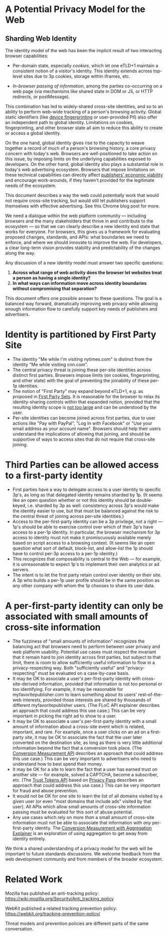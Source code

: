 # A Potential Privacy Model for the Web
## Sharding Web Identity


The identity model of the web has been the implicit result of two interacting browser capabilities:

*   Per-domain state, especially _cookies_, which let one eTLD+1 maintain a consistent notion of a visitor's identity.  This identity extends across top-level sites due to 3p cookies, storage within iframes, etc.

*   _In-browser passing of information_, among the parties co-occurring on a web page (via mechanisms like shared state in DOM or JS, or HTTP redirects, or postMessage).

This combination has led to widely-shared cross-site identities, and so to an ability to perform web-wide tracking of a person's browsing activity.  Global static identifiers (like [device fingerprinting](https://github.com/bslassey/privacy-budget) or user-provided PII) also offer an independent path to global identity.  Limitations on cookies, fingerprinting, and other browser state all aim to reduce this ability to create or access a global identity.

On the one hand, global identity gives rise to the capacity to weave together a record of much of a person's browsing history, a core privacy concern with today's web.  Browsers are well-positioned to take action on this issue, by imposing limits on the underlying capabilities exposed to developers.  On the other hand, global identity also plays a substantial role in today's web advertising ecosystem.  Browsers that impose limitations on these technical capabilities can directly affect [publishers' economic viability](https://www.blog.google/products/ads/next-steps-transparency-choice-control/) and encourage work-arounds, if they haven't provided for the legitimate needs of the ecosystem.

This document describes a way the web could potentially work that would not require cross-site tracking, but would still let publishers support themselves with effective advertising.  See this Chrome blog post for more.

We need a dialogue within the web platform community — including browsers and the many stakeholders that thrive in and contribute to the ecosystem — so that we can clearly describe a new identity end state that works for everyone.  For browsers, this gives us a framework for evaluating proposed changes, standards, and APIs: what boundaries we need to enforce, and where we should innovate to improve the web.  For developers, a clear long-term vision provides stability and predictability of the changes along the way.

Any discussion of a new identity model must answer two specific questions:



1.  **Across what range of web activity does the browser let websites treat a person as having a single identity?**
1.  **In what ways can information move across identity boundaries without compromising that separation?**

This document offers one possible answer to these questions.  The goal is a balanced way forward, dramatically improving web privacy while allowing enough information flow to carefully support key needs of publishers and advertisers.


# Identity is partitioned by First Party Site



*   The identity "Me while I'm visiting nytimes.com" is distinct from the identity "Me while visiting cnn.com".
*   The central privacy threat is joining these per-site identities across distinct first parties.  Browsers impose limits (on cookies, fingerprinting, and other state) with the goal of preventing the joinability of these per-1p identities.
*   The notion of "First Party" may expand beyond eTLD+1, e.g. as proposed in [First Party Sets](https://mikewest.github.io/first-party-sets/).  It is reasonable for the browser to relax its identity-sharing controls within that expanded notion, provided that the resulting identity scope is [not too large](https://mikewest.github.io/first-party-sets/#how-will-malicious-actors-abuse-this-mechanism) and can be understood by the user.
*   Per-site identities can become joined across first parties, due to user actions like "Pay with PayPal", "Log In with Facebook" or "Use your email address as your account name".  Browsers should help their users understand the implications of allowing that joining, and should be supportive of ways to access sites that do not require that cross-site joining.


# Third Parties can be allowed access to a first-party identity



*   First parties have a way to delegate access to a user identity to specific 3p's, as long as that delegated identity remains sharded by 1p.  (It seems like an open question whether or not this identity should be double-keyed, i.e. sharded by 3p as well: consistency across 3p's would make the identity easier to use, but that must be balanced against the risk to the central threat of joining across per-site identities.)
*   Access to the per-first-party identity can be a 3p privilege, not a right — 1p's should be able to exercise control over which of their 3p's have access to a per-1p identity.  In particular, the browser mechanism for 3p access to identity must not make it promiscuously available merely based on script access to a browsing context.  (It seems like an open question what sort of default, block-list, and allow-list the 1p should have to control per-3p access to a per-1p identity.)
*   This recognizes that composability is central to the Web — for example, it is unreasonable to expect 1p's to implement their own analytics or ad servers.
*   The intent is to let the first party retain control over identity on their site.  A 3p who builds a per-1p user profile should be in the same position as any other company with whom the 1p chooses to share its user data.


# A per-first-party identity can only be associated with small amounts of cross-site information



*   The fuzziness of "small amounts of information" recognizes the balancing act that browsers need to perform between user privacy and web platform usability.  Potential use cases must respect the invariant that it remain hard to join identity across first parties, but subject to that limit, there is room to allow sufficiently useful information to flow in a privacy-respecting way.  Both "sufficiently useful" and "privacy-respecting" must be evaluated on a case-by-case basis.
*   It may be OK to associate a user's per-first-party identity with cross-site-derived information, provided that information is not too personal or too identifying.  For example, it may be reasonable for myfavoritepublisher.com to learn something about its users' rest-of-the-web interests, provided those interests are shared by thousands of different myfavoritepublisher users.  (The FLoC API explainer describes an approach that could address this use case.)  This can be very important in picking the right ad to show to a user.
*   It may be OK to associate a user's per-first-party identity with a small amount of information about a cross-site event which is related, important, and rare.  For example, once a user clicks on an ad on a first-party site, it may be OK to associate the fact that the user later converted on the destination site, as long as there is very little additional information beyond the fact that a conversion took place.  (The [Conversion Measurement API](https://github.com/csharrison/conversion-measurement-api) describes an approach that could address this use case.)  This can be very important to advertisers who need to understand how to best spend their money.
*   It may be OK for a site to learn the fact that a user has earned trust on another site — for example, solved a CAPTCHA, become a subscriber, etc.  (The [Trust Tokens API](https://github.com/dvorak42/trust-token-api) based on [Privacy Pass](https://github.com/alxdavids/draft-privacy-pass) describes an approach that could address this use case.)  This can be very important for fraud and abuse prevention.
*   It would _not_ be OK for one site to learn the list of all domains visited by a given user (or even "most domains that include ads" visited by that user).  All APIs which allow small amounts of cross-site information passing must be evaluated for this sort of abuse potential.
*   Any use cases which rely on _more than_ a small amount of cross-site information must not be able to associate that information with _any_ per-first-party identity.  The [Conversion Measurement with Aggregation Explainer](https://github.com/csharrison/conversion-measurement-api/blob/master/AGGREGATE.md) is an exploration of using aggregation to get away from identity entirely.

We think a shared understanding of a privacy model for the web will be important to future standards discussions.  We welcome feedback from the web development community and from members of the broader ecosystem.


# Related Work

Mozilla has published an anti-tracking policy: https://wiki.mozilla.org/Security/Anti_tracking_policy

WebKit published a related tracking prevention policy: https://webkit.org/tracking-prevention-policy/

Threat models and prevention policies are different parts of the same conversation.
